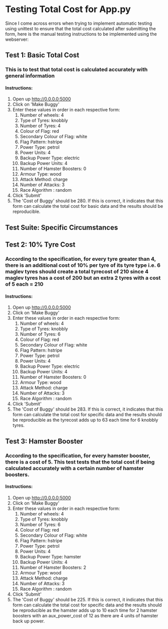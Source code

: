 # Testing Total Cost for App.py

Since I come across errors when trying to implement automatic testing using unittest to ensure that the total cost calculated after submitting the form, here is the manual testing instructions to be implemented using the webserver:

## Test 1: Basic Total Cost

### This is to test that total cost is calculated accurately with general information

#### Instructions:

1. Open up http://0.0.0.0:5000
2. Click on 'Make Buggy'
3. Enter these values in order in each respective form:
   1. Number of wheels: 4
   2. Type of Tyres: knobbly
   3. Number of Tyres: 4
   4. Colour of Flag: red
   5. Secondary Colour of Flag: white
   6. Flag Pattern: hstripe
   7. Power Type: petrol
   8. Power Units: 4
   9. Backup Power Type: electric
   10. Backup Power Units: 4
   11. Number of Hamster Boosters: 0
   12. Armour Type: wood
   13. Attack Method: charge
   14. Number of Attacks: 3
   15. Race Algorithm : random
4. Click 'Submit'
5. The 'Cost of Buggy' should be 280. If this is correct, it indicates that this form can calculate the total cost for basic data and the results should be reproducible.

## Test Suite: Specific Circumstances

## Test 2: 10% Tyre Cost

### According to the specification, for every tyre greater than 4, there is an additional cost of 10% per tyre of its tyre type i.e. 6 maglev tyres should create a total tyrecost of 210 since 4 maglev tyres has a cost of 200 but an extra 2 tyres with a cost of 5 each = 210

#### Instructions:

1. Open up http://0.0.0.0:5000
2. Click on 'Make Buggy'
3. Enter these values in order in each respective form:
   1. Number of wheels: 4
   2. Type of Tyres: knobbly
   3. Number of Tyres: 6
   4. Colour of Flag: red
   5. Secondary Colour of Flag: white
   6. Flag Pattern: hstripe
   7. Power Type: petrol
   8. Power Units: 4
   9. Backup Power Type: electric
   10. Backup Power Units: 4
   11. Number of Hamster Boosters: 0
   12. Armour Type: wood
   13. Attack Method: charge
   14. Number of Attacks: 3
   15. Race Algorithm : random
4. Click 'Submit'
5. The 'Cost of Buggy' should be 283. If this is correct, it indicates that this form can calculate the total cost for specific data and the results should be reproducible as the tyrecost adds up to 63 each time for 6 knobbly tyres.

## Test 3: Hamster Booster

### According to the specification, for every hamster booster,  there is a cost of 5. This test tests that the total cost if being calculated accurately with a certain number of hamster boosters.

#### Instructions:

1. Open up http://0.0.0.0:5000
2. Click on 'Make Buggy'
3. Enter these values in order in each respective form:
   1. Number of wheels: 4
   2. Type of Tyres: knobbly
   3. Number of Tyres: 6
   4. Colour of Flag: red
   5. Secondary Colour of Flag: white
   6. Flag Pattern: hstripe
   7. Power Type: petrol
   8. Power Units: 4
   9. Backup Power Type: hamster
   10. Backup Power Units: 4
   11. Number of Hamster Boosters: 2
   12. Armour Type: wood
   13. Attack Method: charge
   14. Number of Attacks: 3
   15. Race Algorithm : random
4. Click 'Submit'
5. The 'Cost of Buggy' should be 225. If this is correct, it indicates that this form can calculate the total cost for specific data and the results should be reproducible as the hamster adds up to 10 each time for 2 hamster boosters with an aux_power_cost of 12 as there are 4 units of hamster back up power.





